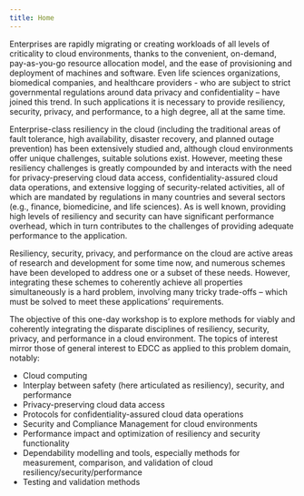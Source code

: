 ```yaml
---
title: Home
---
```


Enterprises are rapidly migrating or creating workloads of all levels of criticality to cloud environments, thanks to the convenient, on-demand, pay-as-you-go resource allocation model, and the ease of provisioning and deployment of machines and software. Even life sciences organizations, biomedical companies, and healthcare providers - who are subject to strict governmental regulations around data privacy and confidentiality – have joined this trend. In such applications it is necessary to provide resiliency, security, privacy, and performance, to a high degree, all at the same time. 

Enterprise-class resiliency in the cloud (including the traditional areas of fault tolerance, high availability, disaster recovery, and planned outage prevention) has been extensively studied and, although cloud environments offer unique challenges, suitable solutions exist. However, meeting these resiliency challenges is greatly compounded by and interacts with the need for privacy-preserving cloud data access, confidentiality-assured cloud data operations, and extensive logging of security-related activities, all of which are mandated by regulations in many countries and several sectors (e.g., finance, biomedicine, and life sciences). As is well known, providing high levels of resiliency and security can have significant performance overhead, which in turn contributes to the challenges of providing adequate performance to the application. 

Resiliency, security, privacy, and performance on the cloud are active areas of research and development for some time now, and numerous schemes have been developed to address one or a subset of these needs. However, integrating these schemes to coherently achieve all properties simultaneously is a hard problem, involving many tricky trade-offs – which must be solved to meet these applications’ requirements.

The objective of this one-day workshop is to explore methods for viably and coherently integrating the disparate disciplines of resiliency, security, privacy, and performance in a cloud environment. The topics of interest mirror those of general interest to EDCC as applied to this problem domain, notably:

* Cloud computing
* Interplay between safety (here articulated as resiliency), security, and performance
* Privacy-preserving cloud data access
* Protocols for confidentiality-assured cloud data operations
* Security and Compliance Management for cloud environments
* Performance impact and optimization of resiliency and security functionality
* Dependability modelling and tools, especially methods for measurement, comparison, and validation of cloud resiliency/security/performance
* Testing and validation methods
